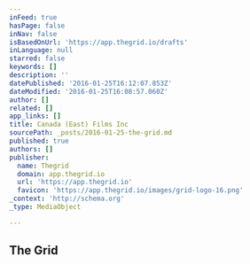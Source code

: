 ```yaml
---
inFeed: true
hasPage: false
inNav: false
isBasedOnUrl: 'https://app.thegrid.io/drafts'
inLanguage: null
starred: false
keywords: []
description: ''
datePublished: '2016-01-25T16:12:07.853Z'
dateModified: '2016-01-25T16:08:57.060Z'
author: []
related: []
app_links: []
title: Canada (East) Films Inc
sourcePath: _posts/2016-01-25-the-grid.md
published: true
authors: []
publisher:
  name: Thegrid
  domain: app.thegrid.io
  url: 'https://app.thegrid.io'
  favicon: 'https://app.thegrid.io/images/grid-logo-16.png'
_context: 'http://schema.org'
_type: MediaObject

---
```

<article style=""><h1>The Grid</h1><p></p></article>